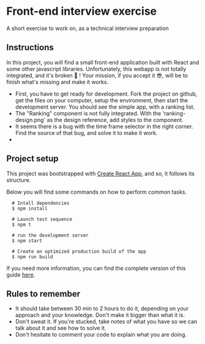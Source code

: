 
# Front-end interview exercise
A short exercise to work on, as a technical interview preparation


## Instructions
In this project, you will find a small front-end application built with React and some other javascript libraries.
Unfortunately, this webapp is not totally integrated, and it's broken 🤕 !
Your mission, if you accept it 😎, will be to finish what's missing and make it works.

- First, you have to get ready for development. Fork the project on github, get the files on your computer, setup the environment, then start the development server. You should see the simple app, with a ranking list.
- The "Ranking" component is not fully integrated. With the 'ranking-design.png' as the design reference, add styles to the component.
- It seems there is a bug with the time frame selector in the right corner. Find the source of that bug, and solve it to make it work.
-


## Project setup
This project was bootstrapped with [Create React App](https://github.com/facebookincubator/create-react-app), and so, it follows its structure.

Below you will find some commands on how to perform common tasks.
```shell
  # Intall dependencies
  $ npm install

  # Launch test sequence
  $ npm t

  # run the development server
  $ npm start

  # Create an optimized production build of the app
  $ npm run build

```
If you need more information, you can find the complete version of this guide [here](https://github.com/facebookincubator/create-react-app/blob/master/packages/react-scripts/template/README.md).

## Rules to remember
- It should take between 30 min to 2 hours to do it, depending on your approach and your knowledge. Don't make it bigger than what it is.
- Don't sweat it. If you're stucked, take notes of what you have so we can talk about it and see how to solve it.
- Don't hesitate to comment your code to explain what you are doing.
